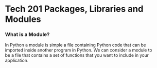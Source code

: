 # Tech 201 Packages, Libraries and Modules

### What is a Module?
In Python a module is simple a file containing Python code that can be imported inside another program in Python.
We can consider a module to be a file that contains a set of functions that you want to include in your application.
